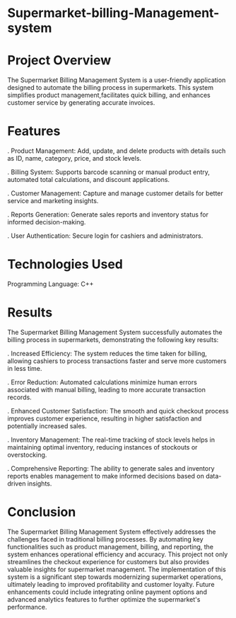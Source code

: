 # Supermarket-billing-Management-system
# Project Overview
The Supermarket Billing Management System is a user-friendly application designed to automate 
the billing process in supermarkets. This system simplifies product management,facilitates quick billing, 
and enhances customer service by generating accurate invoices.

# Features
. Product Management: Add, update, and delete products with details such as ID, name, category, price, and stock levels.

. Billing System: Supports barcode scanning or manual product entry, automated total calculations, and discount applications.

. Customer Management: Capture and manage customer details for better service and marketing insights.

. Reports Generation: Generate sales reports and inventory status for informed decision-making.

. User Authentication: Secure login for cashiers and administrators.

# Technologies Used
Programming Language: C++

# Results
The Supermarket Billing Management System successfully automates the billing process in supermarkets, demonstrating the following key results:

. Increased Efficiency: The system reduces the time taken for billing, allowing cashiers to process transactions faster and serve more customers in less time.

. Error Reduction: Automated calculations minimize human errors associated with manual billing, leading to more accurate transaction records.

. Enhanced Customer Satisfaction: The smooth and quick checkout process improves customer experience, resulting in higher satisfaction and potentially increased sales.

. Inventory Management: The real-time tracking of stock levels helps in maintaining optimal inventory, reducing instances of stockouts or overstocking.

. Comprehensive Reporting: The ability to generate sales and inventory reports enables management to make informed decisions based on data-driven insights.

# Conclusion
The Supermarket Billing Management System effectively addresses the challenges faced in traditional billing processes. By automating key functionalities such as product management, billing, and reporting, the system enhances operational efficiency and accuracy. This project not only streamlines the checkout experience for customers but also provides valuable insights for supermarket management. The implementation of this system is a significant step towards modernizing supermarket operations, ultimately leading to improved profitability and customer loyalty. Future enhancements could include integrating online payment options and advanced analytics features to further optimize the supermarket's performance.
